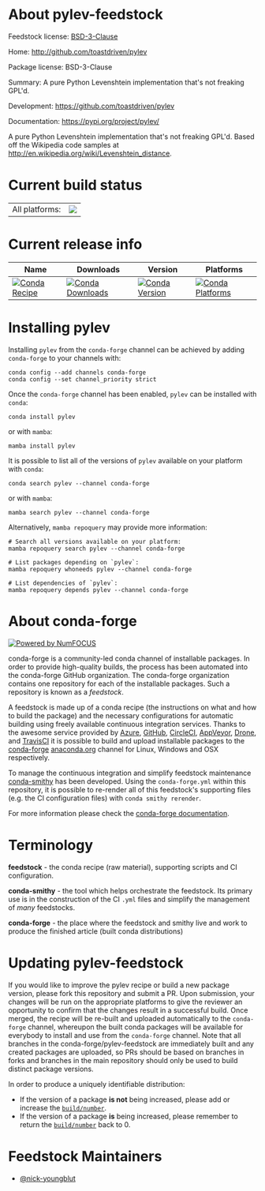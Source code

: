 About pylev-feedstock
=====================

Feedstock license: [BSD-3-Clause](https://github.com/conda-forge/pylev-feedstock/blob/main/LICENSE.txt)

Home: http://github.com/toastdriven/pylev

Package license: BSD-3-Clause

Summary: A pure Python Levenshtein implementation that's not freaking GPL'd.

Development: https://github.com/toastdriven/pylev

Documentation: https://pypi.org/project/pylev/

A pure Python Levenshtein implementation that's not freaking GPL'd. Based off the Wikipedia code samples at http://en.wikipedia.org/wiki/Levenshtein_distance.

Current build status
====================


<table><tr><td>All platforms:</td>
    <td>
      <a href="https://dev.azure.com/conda-forge/feedstock-builds/_build/latest?definitionId=5693&branchName=main">
        <img src="https://dev.azure.com/conda-forge/feedstock-builds/_apis/build/status/pylev-feedstock?branchName=main">
      </a>
    </td>
  </tr>
</table>

Current release info
====================

| Name | Downloads | Version | Platforms |
| --- | --- | --- | --- |
| [![Conda Recipe](https://img.shields.io/badge/recipe-pylev-green.svg)](https://anaconda.org/conda-forge/pylev) | [![Conda Downloads](https://img.shields.io/conda/dn/conda-forge/pylev.svg)](https://anaconda.org/conda-forge/pylev) | [![Conda Version](https://img.shields.io/conda/vn/conda-forge/pylev.svg)](https://anaconda.org/conda-forge/pylev) | [![Conda Platforms](https://img.shields.io/conda/pn/conda-forge/pylev.svg)](https://anaconda.org/conda-forge/pylev) |

Installing pylev
================

Installing `pylev` from the `conda-forge` channel can be achieved by adding `conda-forge` to your channels with:

```
conda config --add channels conda-forge
conda config --set channel_priority strict
```

Once the `conda-forge` channel has been enabled, `pylev` can be installed with `conda`:

```
conda install pylev
```

or with `mamba`:

```
mamba install pylev
```

It is possible to list all of the versions of `pylev` available on your platform with `conda`:

```
conda search pylev --channel conda-forge
```

or with `mamba`:

```
mamba search pylev --channel conda-forge
```

Alternatively, `mamba repoquery` may provide more information:

```
# Search all versions available on your platform:
mamba repoquery search pylev --channel conda-forge

# List packages depending on `pylev`:
mamba repoquery whoneeds pylev --channel conda-forge

# List dependencies of `pylev`:
mamba repoquery depends pylev --channel conda-forge
```


About conda-forge
=================

[![Powered by
NumFOCUS](https://img.shields.io/badge/powered%20by-NumFOCUS-orange.svg?style=flat&colorA=E1523D&colorB=007D8A)](https://numfocus.org)

conda-forge is a community-led conda channel of installable packages.
In order to provide high-quality builds, the process has been automated into the
conda-forge GitHub organization. The conda-forge organization contains one repository
for each of the installable packages. Such a repository is known as a *feedstock*.

A feedstock is made up of a conda recipe (the instructions on what and how to build
the package) and the necessary configurations for automatic building using freely
available continuous integration services. Thanks to the awesome service provided by
[Azure](https://azure.microsoft.com/en-us/services/devops/), [GitHub](https://github.com/),
[CircleCI](https://circleci.com/), [AppVeyor](https://www.appveyor.com/),
[Drone](https://cloud.drone.io/welcome), and [TravisCI](https://travis-ci.com/)
it is possible to build and upload installable packages to the
[conda-forge](https://anaconda.org/conda-forge) [anaconda.org](https://anaconda.org/)
channel for Linux, Windows and OSX respectively.

To manage the continuous integration and simplify feedstock maintenance
[conda-smithy](https://github.com/conda-forge/conda-smithy) has been developed.
Using the ``conda-forge.yml`` within this repository, it is possible to re-render all of
this feedstock's supporting files (e.g. the CI configuration files) with ``conda smithy rerender``.

For more information please check the [conda-forge documentation](https://conda-forge.org/docs/).

Terminology
===========

**feedstock** - the conda recipe (raw material), supporting scripts and CI configuration.

**conda-smithy** - the tool which helps orchestrate the feedstock.
                   Its primary use is in the construction of the CI ``.yml`` files
                   and simplify the management of *many* feedstocks.

**conda-forge** - the place where the feedstock and smithy live and work to
                  produce the finished article (built conda distributions)


Updating pylev-feedstock
========================

If you would like to improve the pylev recipe or build a new
package version, please fork this repository and submit a PR. Upon submission,
your changes will be run on the appropriate platforms to give the reviewer an
opportunity to confirm that the changes result in a successful build. Once
merged, the recipe will be re-built and uploaded automatically to the
`conda-forge` channel, whereupon the built conda packages will be available for
everybody to install and use from the `conda-forge` channel.
Note that all branches in the conda-forge/pylev-feedstock are
immediately built and any created packages are uploaded, so PRs should be based
on branches in forks and branches in the main repository should only be used to
build distinct package versions.

In order to produce a uniquely identifiable distribution:
 * If the version of a package **is not** being increased, please add or increase
   the [``build/number``](https://docs.conda.io/projects/conda-build/en/latest/resources/define-metadata.html#build-number-and-string).
 * If the version of a package **is** being increased, please remember to return
   the [``build/number``](https://docs.conda.io/projects/conda-build/en/latest/resources/define-metadata.html#build-number-and-string)
   back to 0.

Feedstock Maintainers
=====================

* [@nick-youngblut](https://github.com/nick-youngblut/)

